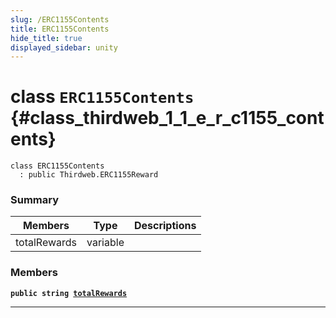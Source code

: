 ```yaml
---
slug: /ERC1155Contents
title: ERC1155Contents
hide_title: true
displayed_sidebar: unity
---
```


# class `ERC1155Contents` {#class_thirdweb_1_1_e_r_c1155_contents}

```
class ERC1155Contents
  : public Thirdweb.ERC1155Reward
```

### Summary

| Members      | Type     | Descriptions |
| ------------ | -------- | ------------ |
| totalRewards | variable |              |

### Members

**`public string `[`totalRewards`](#class_thirdweb_1_1_e_r_c1155_contents_1afcb2215b798572d3b04940318974cf60)**

---
